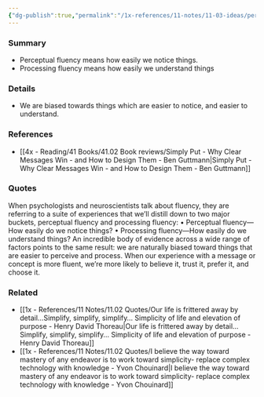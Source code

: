 ```yaml
---
{"dg-publish":true,"permalink":"/1x-references/11-notes/11-03-ideas/perceptual-fluency-vs-processing-fluency/","title":"permanent note","created":"2024-04-20T08:12:49.583+03:00","updated":"2024-04-20T08:12:49.583+03:00"}
---
```



### Summary
- Perceptual fluency means how easily we notice things.
- Processing fluency means how easily we understand things

### Details
- We are biased towards things which are easier to notice, and easier to understand.

### References
- [[4x - Reading/41 Books/41.02 Book reviews/Simply Put - Why Clear Messages Win - and How to Design Them - Ben Guttmann\|Simply Put - Why Clear Messages Win - and How to Design Them - Ben Guttmann]]

### Quotes
When psychologists and neuroscientists talk about fluency, they are referring to a suite of experiences that we’ll distill down to two major buckets, perceptual fluency and processing fluency:
• Perceptual fluency—How easily do we notice things? 
• Processing fluency—How easily do we understand things?
An incredible body of evidence across a wide range of factors points to the same result: we are naturally biased toward things that are easier to perceive and process. When our experience with a message or concept is more fluent, we’re more likely to believe it, trust it, prefer it, and choose it.

### Related
- [[1x - References/11 Notes/11.02 Quotes/Our life is frittered away by detail…Simplify, simplify, simplify… Simplicity of life and elevation of purpose - Henry David Thoreau\|Our life is frittered away by detail…Simplify, simplify, simplify… Simplicity of life and elevation of purpose - Henry David Thoreau]]
- [[1x - References/11 Notes/11.02 Quotes/I believe the way toward mastery of any endeavor is to work toward simplicity- replace complex technology with knowledge - Yvon Chouinard\|I believe the way toward mastery of any endeavor is to work toward simplicity- replace complex technology with knowledge - Yvon Chouinard]]